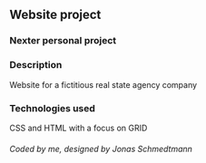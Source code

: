 ## Website project

### Nexter personal project

### Description

Website for a fictitious real state agency company

### Technologies used

CSS and HTML with a focus on GRID

###### Coded by me, designed by Jonas Schmedtmann